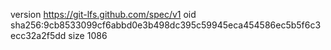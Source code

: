 version https://git-lfs.github.com/spec/v1
oid sha256:9cb8533099cf6abbd0e3b498dc395c59945eca454586ec5b5f6c3ecc32a2f5dd
size 1086
